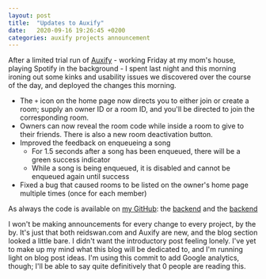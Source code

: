 ```yaml
---
layout: post
title:  "Updates to Auxify"
date:   2020-09-16 19:26:45 +0200
categories: auxify projects announcement
---
```


After a limited trial run of [Auxify][auxify] - working Friday at my mom's house, playing Spotify in the background - I spent last night and this morning ironing out some kinks and usability issues we discovered over the course of the day, and deployed the changes this morning. 

- The `+` icon on the home page now directs you to either join or create a room; supply an owner ID or a room ID, and you'll be directed to join the corresponding room.
- Owners can now reveal the room code while inside a room to give to their friends. There is also a new room deactivation button.
- Improved the feedback on enqueueing a song
    - For 1.5 seconds after a song has been enqueued, there will be a green success indicator
    - While a song is being enqueued, it is disabled and cannot be enqueued again until success
- Fixed a bug that caused rooms to be listed on the owner's home page multiple times (once for each member)

As always the code is available on [my GitHub][my-github]: the [backend](https://github.com/reidswan/auxify-frontend) and the [backend](https://github.com/reidswan/auxify)

I won't be making announcements for every change to every project, by the by. It's just that both reidswan.com and Auxify are new, and the blog section looked a little bare. I didn't want the introductory post feeling lonely. I've yet to make up my mind what this blog will be dedicated to, and I'm running light on blog post ideas. I'm using this commit to add Google analytics, though; I'll be able to say quite definitively that 0 people are reading this. 


[my-github]:   https://github.com/reidswan
[auxify]:      https://auxify.reidswan.com/